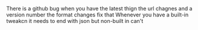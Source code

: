 There is a github bug when you have the latest thign the url chagnes and a version number the format changes fix that
Whenever you have a built-in tweakcn it needs to end with json but non-built in can't